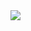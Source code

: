 <picture>
  <source
    srcset="https://github-readme-stats.vercel.app/api?username=Luiz-M-Ribeiro&show_icons=true&theme=dark"
    media="(prefers-color-scheme: onedark)"
  />
  <source
    srcset="https://github-readme-stats.vercel.app/api?username=Luiz-M-Ribeiro&show_icons=true"
    media="(prefers-color-scheme: onedark), (prefers-color-scheme: onedark)"
  />
  <img src="https://github-readme-stats.vercel.app/api?username=Luiz-M-Ribeiro&show_icons=true&theme=onedark" />
  
</picture>
